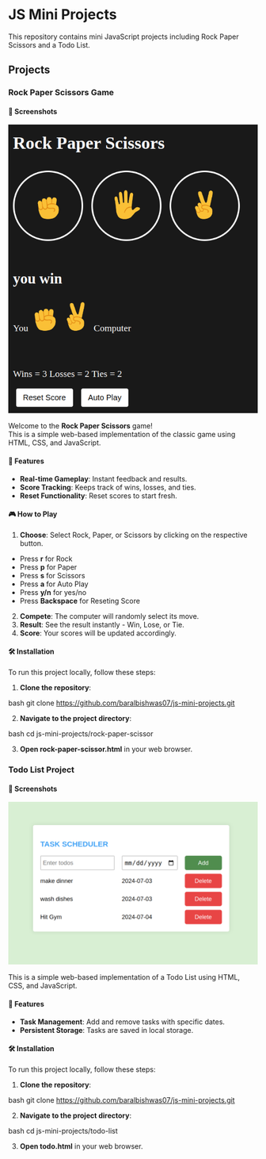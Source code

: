 # JS Mini Projects

This repository contains mini JavaScript projects including Rock Paper Scissors and a Todo List.

## Projects

### Rock Paper Scissors Game
#### 📸 Screenshots

![Gameplay Screenshot](https://github.com/baralbishwas07/js-mini-projects/blob/main/Assets/UI%20Image/rock-paper-scissor.png)

Welcome to the **Rock Paper Scissors** game!  
This is a simple web-based implementation of the classic game using HTML, CSS, and JavaScript.

#### 🌟 Features

- **Real-time Gameplay**: Instant feedback and results.
- **Score Tracking**: Keeps track of wins, losses, and ties.
- **Reset Functionality**: Reset scores to start fresh.

#### 🎮 How to Play

1. **Choose**: Select Rock, Paper, or Scissors by clicking on the respective button.
  - Press **r** for Rock
  - Press **p** for Paper
  - Press **s** for Scissors
  - Press **a** for Auto Play
  - Press **y/n** for yes/no
  - Press **Backspace** for Reseting Score
2. **Compete**: The computer will randomly select its move.
3. **Result**: See the result instantly - Win, Lose, or Tie.
4. **Score**: Your scores will be updated accordingly.

#### 🛠 Installation

To run this project locally, follow these steps:

1. **Clone the repository**:
    
bash
    git clone https://github.com/baralbishwas07/js-mini-projects.git


2. **Navigate to the project directory**:
    
bash
    cd js-mini-projects/rock-paper-scissor


3. **Open rock-paper-scissor.html** in your web browser.


### Todo List Project
#### 📸 Screenshots

![To-Do](https://github.com/baralbishwas07/js-mini-projects/blob/main/Assets/UI%20Image/todo-lists.png)
 
This is a simple web-based implementation of a Todo List using HTML, CSS, and JavaScript.

#### 🌟 Features

- **Task Management**: Add and remove tasks with specific dates.
- **Persistent Storage**: Tasks are saved in local storage.

#### 🛠 Installation

To run this project locally, follow these steps:

1. **Clone the repository**:
    
bash
    git clone https://github.com/baralbishwas07/js-mini-projects.git


2. **Navigate to the project directory**:
    
bash
    cd js-mini-projects/todo-list


3. **Open todo.html** in your web browser.
